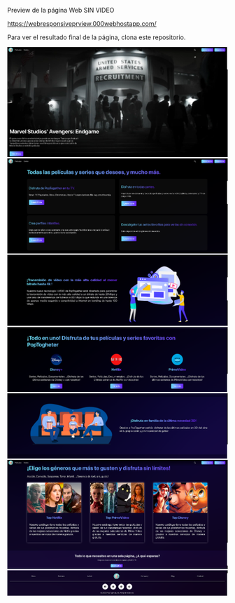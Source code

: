 Preview de la página Web SIN VIDEO

https://webresponsiveprview.000webhostapp.com/

Para ver el resultado final de la página, clona este repositorio.

![Parte 1](/image/Captura_1.png)
![Parte 2](/image/Captura_2.png)
![Parte 3](/image/Captura_3.png)
![Parte 4](/image/Captura_4.png)
![Parte 5](/image/Captura_5.png)
![Parte 6](/image/Captura_6.png)
![Parte 7](/image/Captura_7.png)
